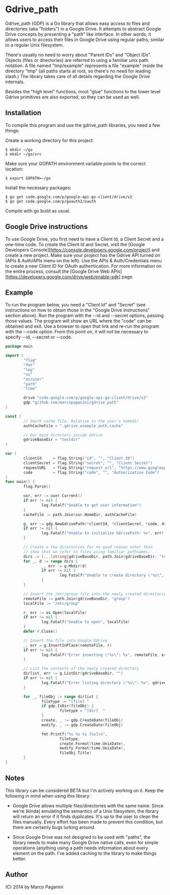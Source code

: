 # Gdrive_path

Gdrive_path (GDP) is a Go library that allows easy access to files and
directories (aka "folders") in a Google Drive. It attempts to abstract Google
Drive concepts by presenting a "path" like interface. In other words, it allows
users to access their files in Google Drive using regular paths, similar to a
regular Unix filesystem.

There's usually no need to worry about "Parent IDs" and "Object IDs". Objects
(files or directories) are referred to using a familiar unix path notation. A file
named "tmp/example" represents a file "example" inside the directory "tmp" (all paths
starts at root, so there's no need for leading slash.) The library takes care of
all details regarding the Google Drive internals.

Besides the "high level" functions, most "glue" functions to the lower level
Gdrive primitives are also exported, so they can be used as well.

## Installation

To compile this program and use the gdrive_path libraries, you need a few things:

Create a working directory for this project:

    $ mkdir ~/go
    $ mkdir ~/go/src

Make sure your GOPATH environment variable points to the correct location:

    $ export GOPATH=~/go

Install the necessary packages:

    $ go get code.google.com/p/google-api-go-client/drive/v2
    $ go get code.google.com/p/goauth2/oauth

Compile with go build as usual.

## Google Drive instructions

To use Google Drive, you first need to have a Client Id, a Client Secret and a
one-time code. To create the Client Id and Secret, visit the [Google Developers Console][https://console.developers.google.com/project] and create a new project.
Make sure your project has the Gdrive API turned on (APIs & Auth/APIs menu on the left).
Use the APIs & Auth/Credentials menu to create a new Client ID for OAuth authentication.
For more information on the entire process, consult the [Google Drive Web APIs][https://developers.google.com/drive/web/enable-sdk] page.

## Example

To run the program below, you need a "Client Id" and "Secret" (see instructions on how to
obtain those in the "Google Drive instructions" section above). Run the program with the
--id and --secret options, passing those values. The program will show an URL where
the "code" can be obtained and exit. Use a browser to open that link and re-run the program with the
--code option. From this point on, it will not be necessary to specify --id, --secret or --code.

```go
package main

import (
        "flag"
        "fmt"
        "log"
        "os"
        "os/user"
        "path"
        "time"

        drive "code.google.com/p/google-api-go-client/drive/v2"
        gdp "github.com/marcopaganini/gdrive_path"
)

const (
        // Oauth cache file. Relative to the user's homedir
        authCacheFile = ".gdrive_example_auth.cache"

        // Our base directory inside Gdrive
        gdriveBaseDir = "testdir"
)

var (
        clientId     = flag.String("id", "", "Client ID")
        clientSecret = flag.String("secret", "", "Client Secret")
        requestURL   = flag.String("request_url", "https://www.googleapis.com/oauth2/v1/userinfo", "API request")
        code         = flag.String("code", "", "Authorization Code")
)
func main() {
        flag.Parse()

        usr, err := user.Current()
        if err != nil {
                log.Fatalf("Unable to get user information")
        }
        cachefile := path.Join(usr.HomeDir, authCacheFile)

        g, err := gdp.NewGdrivePath(*clientId, *clientSecret, *code, drive.DriveScope, cachefile)
        if err != nil {
                log.Fatalf("Unable to initialize GdrivePath: %v", err)
        }

        // Create a few directories for no good reason other than
        // show that we refer to files using familiar pathnames.
        dirs := [...]string{gdriveBaseDir, path.Join(gdriveBaseDir, "test1"), path.Join(gdriveBaseDir, "test2")}
        for _, d := range dirs {
                _, err := g.Mkdir(d)
                if err != nil {
                        log.Fatalf("Unable to create directory \"%s\", error %v\n", d, err)
                }
        }

        // Insert the /etc/group file into the newly created directories
        remoteFile := path.Join(gdriveBaseDir, "group")
        localFile := "/etc/group"

        r, err := os.Open(localFile)
        if err != nil {
                log.Fatalf("Unable to open", localFile)
        }
        defer r.Close()

        // Insert the file into Google Gdrive
        _, err = g.InsertInPlace(remoteFile, r)
        if err != nil {
                log.Fatalf("Error inserting \"%s\": %v", remoteFile, err)
        }

        // List the contents of the newly created directory
        dirlist, err := g.ListDir(gdriveBaseDir, "")
        if err != nil {
                log.Fatalf("Error listing directory \"%s\": %v", gdriveBaseDir, err)
        }

        for _, fileObj := range dirlist {
                filetype := "[file] "
                if gdp.IsDir(fileObj) {
                        filetype = "[dir]  "
                }
                create, _ := gdp.CreateDate(fileObj)
                modify, _ := gdp.CreateDate(fileObj)

                fmt.Printf("%s %s %s [%s]\n",
                        filetype,
                        create.Format(time.UnixDate),
                        modify.Format(time.UnixDate),
                        fileObj.Title)
        }
}
```

## Notes

This library can be considered BETA but I'm actively working on it. Keep the following in mind
when using this library:

* Google Drive allows multiple files/directories with the same name. Since
  we're (kinda) emulating the semantics of a Unix filesystem, the library will
  return an error if it finds duplicates. It's up to the user to clean the
  files manually. Every effort has been made to prevent this condition, but
  there are certainly bugs lurking around.

* Since Google Drive was not designed to be used with "paths", the library
  needs to make many Google Drive native calls, even for simple operations
  (anything using a path needs information about every element on the path.
  I've added caching to the library to make things better.

## Author

(C) 2014 by Marco Paganini <paganini AT paganini DOT net>
